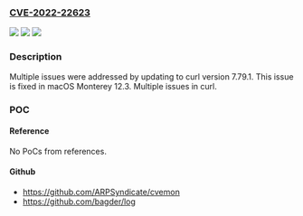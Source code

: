 ### [CVE-2022-22623](https://cve.mitre.org/cgi-bin/cvename.cgi?name=CVE-2022-22623)
![](https://img.shields.io/static/v1?label=Product&message=macOS&color=blue)
![](https://img.shields.io/static/v1?label=Version&message=%3C%2012.3%20&color=brighgreen)
![](https://img.shields.io/static/v1?label=Vulnerability&message=Multiple%20issues%20in%20curl&color=brighgreen)

### Description

Multiple issues were addressed by updating to curl version 7.79.1. This issue is fixed in macOS Monterey 12.3. Multiple issues in curl.

### POC

#### Reference
No PoCs from references.

#### Github
- https://github.com/ARPSyndicate/cvemon
- https://github.com/bagder/log

